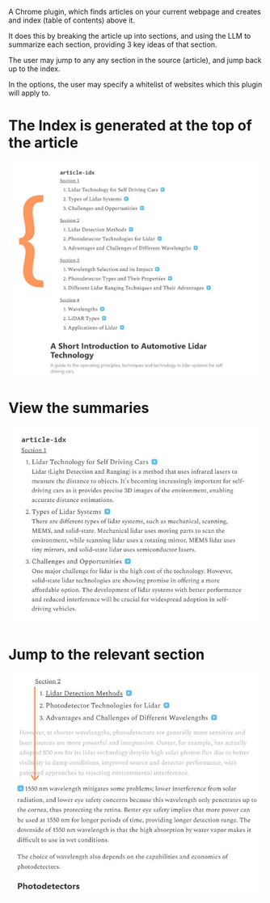A Chrome plugin, which finds articles on your current webpage and creates and index (table of contents) above it. 

It does this by breaking the article up into sections, and using the LLM to summarize each section, providing 3 key ideas of that section. 

The user may jump to any any section in the source (article), and jump back up to the index.

In the options, the user may specify a whitelist of websites which this plugin will apply to.

# The Index is generated at the top of the article
![article-idx main index](screenshots/screenshot_idx_main.jpg)

# View the summaries
![article-idx view summaries](screenshots/view_summaries.jpg)

# Jump to the relevant section
![article-idx view summaries](screenshots/jump_to_section.jpg)
